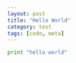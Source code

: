 ```yaml
---
layout: post
title: "Hello World"
category: test
tags: [code, meta]
---
```


```python
print "hello world"
```
